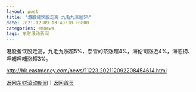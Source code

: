 ```yaml
---
layout: post
title: "港股餐饮股走高 九毛九涨超5%"
date: 2021-12-09 13:49:10 +0800
categories: emnews
tags: 东财滚动新闻
---
```


港股餐饮股走高，九毛九涨超5%，奈雪的茶涨超4%，海伦司涨近4%，海底捞、呷哺呷哺涨超3%。

<http://hk.eastmoney.com/news/11223,202112092208454614.html>

[返回东财滚动新闻](//finews.withounder.com/emnews/)｜[返回首页](//finews.withounder.com/)